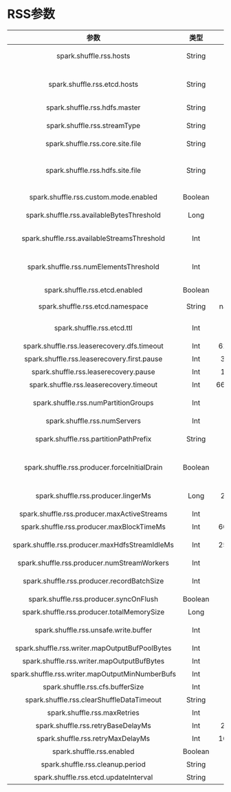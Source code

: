 # RSS参数

|                      参数                       | 类型 |  默认值    |                             说明                             |
| :---------------------------------------------: |:-----:| :---------: | :----------------------------------------------------------: |
|             spark.shuffle.rss.hosts             | String |     无      | RSS的地址，格式为: `host:port,host:port`。可不指定，当使用etcd进行服务发现时自动设置。 |
|          spark.shuffle.rss.etcd.hosts           | String |    无      | etcd的地址，格式为: `http(s):\\host:port,http(s):\\host:port`。可不指定，但不指定时，需要配置`spark.shuffle.rss.hosts`参数。 |
|          spark.shuffle.rss.hdfs.master          | String |    无      |         hdfs的地址，用于读写shuffle数据。可不指定。          |
|          spark.shuffle.rss.streamType           | String |    无      |    RSS使用的存储类型，目前支持的有HDFS、CFS，大小写敏感。    |
|        spark.shuffle.rss.core.site.file         | String |    无      |      core-site.xml的地址，用于读取hdfs配置。可不指定。       |
|        spark.shuffle.rss.hdfs.site.file         | String |    无      | hdfs-site.xml的地址，用于读取hdfs配置。可不指定。需要与`spark.shuffle.rss.hdfs.site.file`同时指定。当 core-site.xml 和 hdfs-site.xml 都未指定时，必须指定 `spark.shuffle.rss.hdfs.master` |
|      spark.shuffle.rss.custom.mode.enabled      | Boolean |   false    |    是否开启自定义模式。用于自定义 partition group 大小。     |
|    spark.shuffle.rss.availableBytesThreshold    | Long |     0      | 当 available bytes 的大小低于这个值时，rss 被认为是 unhealthy 的状态。 |
|   spark.shuffle.rss.availableStreamsThreshold   | Int |     0      | 当 available stream 的大小低于这个值时，rss 被认为是 unhealthy 的状态。 |
|     spark.shuffle.rss.numElementsThreshold      | Int |    256     | 初始的发送阈值。当 Shuffle Write 写到这个值的 record 数时，会将内存中的 buffer 写到 RSS 端。这个值仅用于初始化。 |
|         spark.shuffle.rss.etcd.enabled          | Boolean |    false    | 是否启用 etcd 以进行健康检查。 |
|        spark.shuffle.rss.etcd.namespace         | String |  namespace  | 用于构建 RSS 写到 etcd 中的 key。key 的表示为: `/envs/$cluster/rss/$namespace/$host:$port` |
|           spark.shuffle.rss.etcd.ttl            | Int |   120(s)    | RSS 与 etcd 之间租约的 TimeToLive，超过这个时间而未通过租约进行过更新会在 etcd 中删除 RSS 对应的 key。 |
|   spark.shuffle.rss.leaserecovery.dfs.timeout   | Int | 61,000(ms)  | 每次尝试恢复 HDFS 租约的超时时间。 |
|   spark.shuffle.rss.leaserecovery.first.pause   | Int |  3,000(ms)  | 恢复 HDFS 租约时，第一次尝试前的暂停时间。 |
|      spark.shuffle.rss.leaserecovery.pause      | Int |  1,000(ms)  | 恢复 HDFS 租约时，两次尝试之间的暂停时间。 |
|     spark.shuffle.rss.leaserecovery.timeout     | Int | 660,000(ms) | 恢复 HDFS 租约超时时间。 |
|      spark.shuffle.rss.numPartitionGroups       | Int |     101     | partition group 的大小。未开启 custom 模式时，仅为初始值用于计算最终的 partition group 个数。 |
|          spark.shuffle.rss.numServers           | Int |      0      | 需要的 RSS 个数，当值为 0 时不进行限制。 |
|      spark.shuffle.rss.partitionPathPrefix      | String |  /tmp/rss   | RSS 读写 Shuffle 数据时的目录前缀。目录格式为：`/tmp/rss/$appId/$shuffleId-$partitionGroupId/data` |
|  spark.shuffle.rss.producer.forceInitialDrain   | Boolean |    true     | 当后台线程开始判断某一AspEntry是可写入到HDFS时，第一次被检测到的AspEntry会立刻被写入到HDFS而不需要等待AspEntry满或达到lingerMs。 |
|       spark.shuffle.rss.producer.lingerMs       | Long |  2,000(ms)  | 当 AspEntry 等待 lingerMs 之后仍然未满，则立刻被写入到HDFS。 |
|   spark.shuffle.rss.producer.maxActiveStreams   | Int |    5,120    | 同时存在的最大的stream数量。用于控制写HDFS的线程数。 |
|    spark.shuffle.rss.producer.maxBlockTimeMs    | Int | 60,000(ms)  | 将 ProduceRecord 写入 RecordBatch 的最大时间限制。 |
| spark.shuffle.rss.producer.maxHdfsStreamIdleMs  | Int | 25,000(ms)  | 清理 HDFS stream 的时间。当 HDFS stream 超过一定时间没有被访问，则被清理。 |
|   spark.shuffle.rss.producer.numStreamWorkers   | Int |     48      | 写 HDFS 的线程池大小。 |
|   spark.shuffle.rss.producer.recordBatchSize    | Int |    4 MB     | Record Batch 的大小，用于存储 Produce Record。满了之后会被写到 HDFS 中。 |
|     spark.shuffle.rss.producer.syncOnFlush      | Boolean |    false    | 写 HDFS flush 时的同步策略。 |
|   spark.shuffle.rss.producer.totalMemorySize    | Long |    1 GB     | RSS 内存池总大小。 |
|      spark.shuffle.rss.unsafe.write.buffer      | Int |    1024     | RemoteUnsafeShuffleWriter 写 shuffle 数据时的 buffer 大小。 |
| spark.shuffle.rss.writer.mapOutputBufPoolBytes  | Int |   128 MB    | Executor 端写 shuffle 时用于存储临时数据的内存池大小。 |
|   spark.shuffle.rss.writer.mapOutputBufBytes    | Int |   128 KB    | Executor 端写 shuffle 时用于存储临时数据的buf大小。 |
| spark.shuffle.rss.writer.mapOutputMinNumberBufs | Int |     32      | Executor 端写 shuffle 时内存池中的buf个数最少为多少。 |
|        spark.shuffle.rss.cfs.bufferSize         | Int |   128 KB    | RSS 读写方式为 CFS 时的 buffer 大小。 |
|    spark.shuffle.rss.clearShuffleDataTimeout    | String |    30s    | Application 结束时，清理 shuffle 数据时多久超时。 |
|          spark.shuffle.rss.maxRetries           | Int |      4      | RSS 读写相关操作最大的重试次数。 |
|       spark.shuffle.rss.retryBaseDelayMs        | Int |  2,000(ms)  | RSS 读写相关操作重试间隔基础时间。 |
|        spark.shuffle.rss.retryMaxDelayMs        | Int | 10,000(ms)  | RSS 读写相关操作重试间隔最大时间。 |
|            spark.shuffle.rss.enabled            | Boolean |    false    | 是否启用 RSS 功能。 |
|        spark.shuffle.rss.cleanup.period         | String |    7s     | RSS 进行清理的周期。 |
|      spark.shuffle.rss.etcd.updateInterval      | String |    30s    | RSS 向 etcd 汇报状态的周期。 |